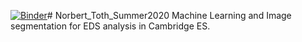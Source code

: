 [![Binder](https://mybinder.org/badge_logo.svg)](https://mybinder.org/v2/gh/tothnorbi98/Summer_2020/87e43b2860fb4b01cea4cba2324befe3e2613de0)# Norbert_Toth_Summer2020
Machine Learning and Image segmentation for EDS analysis in Cambridge ES.




